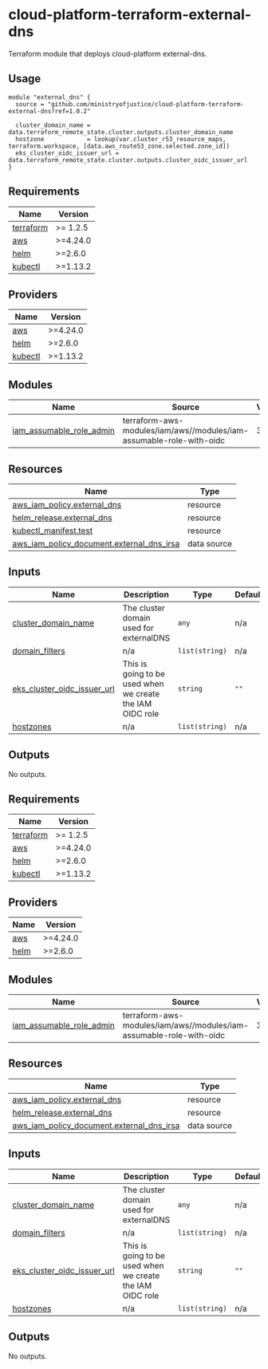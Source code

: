 # cloud-platform-terraform-external-dns

Terraform module that deploys cloud-platform external-dns.

## Usage

```hcl
module "external_dns" {
  source = "github.com/ministryofjustice/cloud-platform-terraform-external-dns?ref=1.0.2"

  cluster_domain_name = data.terraform_remote_state.cluster.outputs.cluster_domain_name
  hostzone            = lookup(var.cluster_r53_resource_maps, terraform.workspace, [data.aws_route53_zone.selected.zone_id])
  eks_cluster_oidc_issuer_url = data.terraform_remote_state.cluster.outputs.cluster_oidc_issuer_url
}
```


<!--- BEGIN_TF_DOCS --->
## Requirements

| Name | Version |
|------|---------|
| <a name="requirement_terraform"></a> [terraform](#requirement\_terraform) | >= 1.2.5 |
| <a name="requirement_aws"></a> [aws](#requirement\_aws) | >=4.24.0 |
| <a name="requirement_helm"></a> [helm](#requirement\_helm) | >=2.6.0 |
| <a name="requirement_kubectl"></a> [kubectl](#requirement\_kubectl) | >=1.13.2 |

## Providers

| Name | Version |
|------|---------|
| <a name="provider_aws"></a> [aws](#provider\_aws) | >=4.24.0 |
| <a name="provider_helm"></a> [helm](#provider\_helm) | >=2.6.0 |
| <a name="provider_kubectl"></a> [kubectl](#provider\_kubectl) | >=1.13.2 |

## Modules

| Name | Source | Version |
|------|--------|---------|
| <a name="module_iam_assumable_role_admin"></a> [iam\_assumable\_role\_admin](#module\_iam\_assumable\_role\_admin) | terraform-aws-modules/iam/aws//modules/iam-assumable-role-with-oidc | 3.13.0 |

## Resources

| Name | Type |
|------|------|
| [aws_iam_policy.external_dns](https://registry.terraform.io/providers/hashicorp/aws/latest/docs/resources/iam_policy) | resource |
| [helm_release.external_dns](https://registry.terraform.io/providers/hashicorp/helm/latest/docs/resources/release) | resource |
| [kubectl_manifest.test](https://registry.terraform.io/providers/gavinbunney/kubectl/latest/docs/resources/manifest) | resource |
| [aws_iam_policy_document.external_dns_irsa](https://registry.terraform.io/providers/hashicorp/aws/latest/docs/data-sources/iam_policy_document) | data source |

## Inputs

| Name | Description | Type | Default | Required |
|------|-------------|------|---------|:--------:|
| <a name="input_cluster_domain_name"></a> [cluster\_domain\_name](#input\_cluster\_domain\_name) | The cluster domain used for externalDNS | `any` | n/a | yes |
| <a name="input_domain_filters"></a> [domain\_filters](#input\_domain\_filters) | n/a | `list(string)` | n/a | yes |
| <a name="input_eks_cluster_oidc_issuer_url"></a> [eks\_cluster\_oidc\_issuer\_url](#input\_eks\_cluster\_oidc\_issuer\_url) | This is going to be used when we create the IAM OIDC role | `string` | `""` | no |
| <a name="input_hostzones"></a> [hostzones](#input\_hostzones) | n/a | `list(string)` | n/a | yes |

## Outputs

No outputs.

<!--- END_TF_DOCS --->


<!-- BEGIN_TF_DOCS -->
## Requirements

| Name | Version |
|------|---------|
| <a name="requirement_terraform"></a> [terraform](#requirement\_terraform) | >= 1.2.5 |
| <a name="requirement_aws"></a> [aws](#requirement\_aws) | >=4.24.0 |
| <a name="requirement_helm"></a> [helm](#requirement\_helm) | >=2.6.0 |
| <a name="requirement_kubectl"></a> [kubectl](#requirement\_kubectl) | >=1.13.2 |

## Providers

| Name | Version |
|------|---------|
| <a name="provider_aws"></a> [aws](#provider\_aws) | >=4.24.0 |
| <a name="provider_helm"></a> [helm](#provider\_helm) | >=2.6.0 |

## Modules

| Name | Source | Version |
|------|--------|---------|
| <a name="module_iam_assumable_role_admin"></a> [iam\_assumable\_role\_admin](#module\_iam\_assumable\_role\_admin) | terraform-aws-modules/iam/aws//modules/iam-assumable-role-with-oidc | 3.13.0 |

## Resources

| Name | Type |
|------|------|
| [aws_iam_policy.external_dns](https://registry.terraform.io/providers/hashicorp/aws/latest/docs/resources/iam_policy) | resource |
| [helm_release.external_dns](https://registry.terraform.io/providers/hashicorp/helm/latest/docs/resources/release) | resource |
| [aws_iam_policy_document.external_dns_irsa](https://registry.terraform.io/providers/hashicorp/aws/latest/docs/data-sources/iam_policy_document) | data source |

## Inputs

| Name | Description | Type | Default | Required |
|------|-------------|------|---------|:--------:|
| <a name="input_cluster_domain_name"></a> [cluster\_domain\_name](#input\_cluster\_domain\_name) | The cluster domain used for externalDNS | `any` | n/a | yes |
| <a name="input_domain_filters"></a> [domain\_filters](#input\_domain\_filters) | n/a | `list(string)` | n/a | yes |
| <a name="input_eks_cluster_oidc_issuer_url"></a> [eks\_cluster\_oidc\_issuer\_url](#input\_eks\_cluster\_oidc\_issuer\_url) | This is going to be used when we create the IAM OIDC role | `string` | `""` | no |
| <a name="input_hostzones"></a> [hostzones](#input\_hostzones) | n/a | `list(string)` | n/a | yes |

## Outputs

No outputs.
<!-- END_TF_DOCS -->
